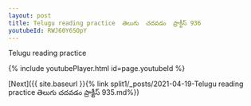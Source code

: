 ```yaml
---
layout: post
title: Telugu reading practice  తెలుగు  చదవడం  ప్రాక్టీస్ 936
youtubeId: RWJ60Y6SOpY
---
```

 
 
Telugu reading practice
 
 
 
 
 


{% include youtubePlayer.html id=page.youtubeId %}
 
[Next]({{ site.baseurl }}{% link  split1/_posts/2021-04-19-Telugu reading practice  తెలుగు  చదవడం  ప్రాక్టీస్ 935.md%})
 
